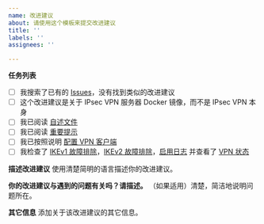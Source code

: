 ```yaml
---
name: 改进建议
about: 请使用这个模板来提交改进建议
title: ''
labels: ''
assignees: ''

---
```


**任务列表**

- [ ] 我搜索了已有的 [Issues](https://github.com/hwdsl2/docker-ipsec-vpn-server/issues?q=is%3Aissue)，没有找到类似的改进建议
- [ ] 这个改进建议是关于 IPsec VPN 服务器 Docker 镜像，而不是 IPsec VPN 本身
- [ ] 我已阅读 [自述文件](https://github.com/hwdsl2/docker-ipsec-vpn-server/blob/master/README-zh.md)
- [ ] 我已阅读 [重要提示](https://github.com/hwdsl2/docker-ipsec-vpn-server/blob/master/README-zh.md#重要提示)
- [ ] 我已按照说明 [配置 VPN 客户端](https://github.com/hwdsl2/docker-ipsec-vpn-server/blob/master/README-zh.md#下一步)
- [ ] 我检查了 [IKEv1 故障排除](https://github.com/hwdsl2/setup-ipsec-vpn/blob/master/docs/clients-zh.md#ikev1-故障排除)，[IKEv2 故障排除](https://github.com/hwdsl2/setup-ipsec-vpn/blob/master/docs/ikev2-howto-zh.md#ikev2-故障排除)，[启用日志](https://github.com/hwdsl2/docker-ipsec-vpn-server/blob/master/docs/advanced-usage-zh.md#启用-libreswan-日志) 并查看了 [VPN 状态](https://github.com/hwdsl2/setup-ipsec-vpn/blob/master/docs/clients-zh.md#检查日志及-vpn-状态)

**描述改进建议**
使用清楚简明的语言描述你的改进建议。

**你的改进建议与遇到的问题有关吗？请描述。**
（如果适用）清楚，简洁地说明问题所在。

**其它信息**
添加关于该改进建议的其它信息。
